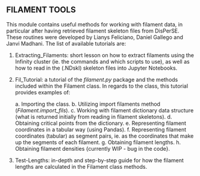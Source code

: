 ## FILAMENT TOOLS

This module contains useful methods for working with filament data, in particular after having retrieved filament skeleton files from DisPerSE. These routines were developed by Lianys Feliciano, Daniel Gallego and Janvi Madhani. The list of available tutorials are: 

1. Extracting_Filaments: short lesson on how to extract filaments using the Infinity cluster (ie. the commands and which scripts to use), as well as how to read in the (.NDskl) skeleton files into Jupyter Notebooks. 

2. Fil_Tutorial: a tutorial of the *filament.py* package and the methods included within the Filament class. In regards to the class, this tutorial provides examples of: 

    a. Importing the class. 
    b. Utilizing import filaments method (*Filament.import_fils*).
    c. Working with filament dictionary data structure (what is returned initially from reading in filament skeletons).
    d. Obtaining critical points from the dictionary.
    e. Representing filament coordinates in a tabular way (using Pandas).
    f. Representing filament coordinates (tabular) as segment pairs, ie. as the coordinates that make up the segments of each filament.
    g. Obtaining filament lengths.
    h. Obtaining filament densities {currently WIP - bug in the code}.

3. Test-Lengths: in-depth and step-by-step guide for how the filament lengths are calculated in the Filament class methods. 

    